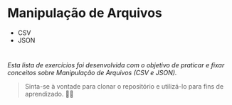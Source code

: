 # Manipulação de Arquivos

* CSV
* JSON

#

_Esta lista de exercícios foi desenvolvida com o objetivo de praticar e fixar conceitos sobre Manipulação de Arquivos (CSV e JSON)._

> Sinta-se à vontade para clonar o repositório e utilizá-lo para fins de aprendizado. 🚀💫
